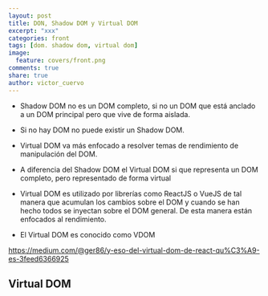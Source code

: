 ```yaml
---
layout: post
title: DON, Shadow DOM y Virtual DOM
excerpt: "xxx"
categories: front
tags: [dom. shadow dom, virtual dom]
image:
  feature: covers/front.png
comments: true
share: true
author: victor_cuervo
---
```



* Shadow DOM no es un DOM completo, si no un DOM que está anclado a un DOM principal pero que vive de forma aislada.
* Si no hay DOM no puede existir un Shadow DOM.

* Virtual DOM va más enfocado a resolver temas de rendimiento de manipulación del DOM.
* A diferencia del Shadow DOM el Virtual DOM si que representa un DOM completo, pero representado de forma virtual
* Virtual DOM es utilizado por librerías como ReactJS o VueJS de tal manera que acumulan los cambios sobre el DOM y cuando se han hecho todos se inyectan sobre el DOM general. De esta manera están enfocados al rendimiento.
* El Virtual DOM es conocido como VDOM


https://medium.com/@ger86/y-eso-del-virtual-dom-de-react-qu%C3%A9-es-3feed6366925


## Virtual DOM
